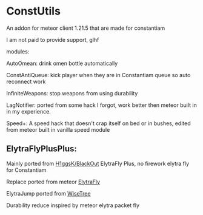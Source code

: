 # ConstUtils
An addon for meteor client 1.21.5 that are made for constantiam

I am not paid to provide support, glhf


modules:

AutoOmean: drink omen bottle automatically

ConstAntiQueue: kick player when they are in Constantiam queue so auto reconnect work



InfiniteWeapons: stop weapons from using durability

LagNotifier: ported from some hack I forgot, work better then meteor built in in my experience.

Speed+: A speed hack that doesn't crap itself on bed or in bushes, edited from meteor built in vanilla speed module

## ElytraFlyPlusPlus:

Mainly ported from [H1ggsK/BlackOut](https://github.com/H1ggsK/BlackOut/blob/main/src/main/java/kassuk/addon/blackout/modules/ElytraFlyPlus.java)
[]()
ElytraFly Plus, no firework elytra fly for Constantiam

Replace ported from meteor [ElytraFly](https://github.com/MeteorDevelopment/meteor-client/blob/19809bc90cec629fec28ebb635e481fddf84ca0a/src/main/java/meteordevelopment/meteorclient/systems/modules/movement/elytrafly/ElytraFlightMode.java#L51)

ElytraJump ported from [WiseTree](https://github.com/LifeHacker125132/WiseTree/blob/master/src/main/java/wise/tree/addon/misc/ElytraJump.java)

Durability reduce inspired by meteor elytra packet fly

